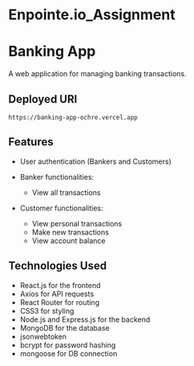 # Enpointe.io_Assignment

# Banking App

A web application for managing banking transactions.
## Deployed URl
    https://banking-app-ochre.vercel.app
    
    
## Features  

- User authentication (Bankers and Customers)

- Banker functionalities:
  - View all transactions

- Customer functionalities:
  - View personal transactions
  - Make new transactions
  - View account balance

## Technologies Used

- React.js for the frontend
- Axios for API requests
- React Router for routing
- CSS3 for styling
- Node.js and Express.js for the backend
- MongoDB for the database
- jsonwebtoken 
- bcrypt for password hashing 
- mongoose for DB connection



